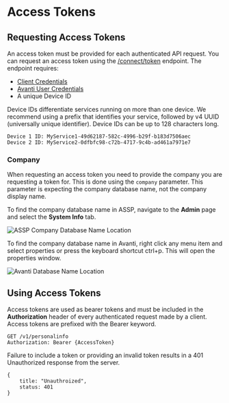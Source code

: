 # Access Tokens

## Requesting Access Tokens

An access token must be provided for each authenticated API request. You can request an access token using the [/connect/token](/avanti-auth-api/token/access-token) endpoint. The endpoint requires:
- [Client Credentials](/auth/client-credentials)
- [Avanti User Credentials](/auth/users)
- A unique Device ID

Device IDs differentiate services running on more than one device. We recommend using a prefix that identifies your service, followed by v4 UUID (universally unique identifier). Device IDs can be up to 128 characters long.

```
Device 1 ID: MyService1-49d62187-582c-4996-b29f-b183d7506aec
Device 2 ID: MyService2-0dfbfc98-c72b-4717-9c4b-ad461a7971e7
```

### Company

When requesting an access token you need to provide the company you are requesting a token for. This is done using the `company` parameter. This parameter is expecting the company database name, not the company display name.

To find the company database name in ASSP, navigate to the **Admin** page and select the **System Info** tab.

![ASSP Company Database Name Location](https://firebasestorage.googleapis.com/v0/b/avanti-hcm.appspot.com/o/api-docs%2Fassp-company-db-location.png?alt=media&token=9530f880-2ba5-462c-b17e-cc441bb6784f)

To find the company database name in Avanti, right click any menu item and select properties or press the keyboard shortcut ctrl+p. This will open the properties window.

![Avanti Database Name Location](https://firebasestorage.googleapis.com/v0/b/avanti-hcm.appspot.com/o/api-docs%2Favanti-company-db-location.png?alt=media&token=fc120776-be97-47ab-a432-ad7d2ac4fac1)

## Using Access Tokens

Access tokens are used as bearer tokens and must be included in the **Authorization** header of every authenticated request made by a client. Access tokens are prefixed with the Bearer keyword.

```
GET /v1/personalinfo
Authorization: Bearer {AccessToken}
```

Failure to include a token or providing an invalid token results in a 401 Unauthorized response from the server.

```
{
    title: "Unauthroized",
    status: 401
}
```
